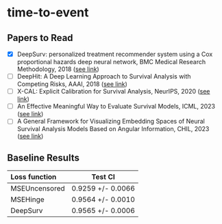 # time-to-event

## Papers to Read

- [x] DeepSurv: personalized treatment recommender system using a Cox proportional hazards deep neural network, BMC Medical Research Methodology, 2018 ([see link](https://bmcmedresmethodol.biomedcentral.com/articles/10.1186/s12874-018-0482-1))
- [ ] DeepHit: A Deep Learning Approach to Survival Analysis with Competing Risks, AAAI, 2018 ([see link](http://medianetlab.ee.ucla.edu/papers/AAAI_2018_DeepHit))
- [ ] X-CAL: Explicit Calibration for Survival Analysis, NeurIPS, 2020 ([see link](https://papers.nips.cc/paper/2020/file/d4a93297083a23cc099f7bd6a8621131-Paper.pdf))
- [ ] An Effective Meaningful Way to Evaluate Survival Models, ICML, 2023 ([see link](https://proceedings.mlr.press/v202/qi23b/qi23b.pdf))
- [ ] A General Framework for Visualizing Embedding Spaces of Neural Survival Analysis Models Based on Angular Information, CHIL, 2023 ([see link](https://proceedings.mlr.press/v209/chen23b/chen23b.pdf))

## Baseline Results

| Loss function |      Test CI      |
|:--------------|:-----------------:|
| MSEUncensored | 0.9259 +/- 0.0066 |
| MSEHinge      | 0.9564 +/- 0.0010 |
| DeepSurv      | 0.9565 +/- 0.0006 |
